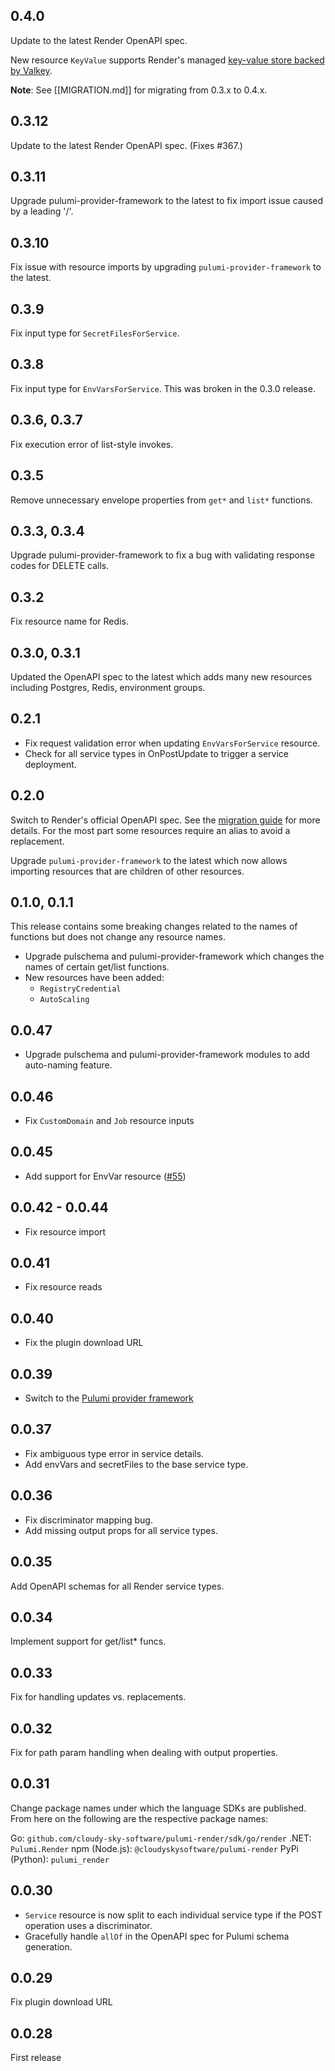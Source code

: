 ## 0.4.0

Update to the latest Render OpenAPI spec.

New resource `KeyValue` supports Render's
managed [key-value store backed by Valkey](https://render.com/docs/key-value).

**Note**: See [[MIGRATION.md]] for migrating from 0.3.x to 0.4.x.

## 0.3.12

Update to the latest Render OpenAPI spec. (Fixes #367.)

## 0.3.11

Upgrade pulumi-provider-framework to the latest to fix import issue caused by a leading '/'.

## 0.3.10

Fix issue with resource imports by upgrading `pulumi-provider-framework` to the latest.

## 0.3.9

Fix input type for `SecretFilesForService`.

## 0.3.8

Fix input type for `EnvVarsForService`. This was broken in the 0.3.0 release.

## 0.3.6, 0.3.7

Fix execution error of list-style invokes.

## 0.3.5

Remove unnecessary envelope properties from `get*` and `list*` functions.

## 0.3.3, 0.3.4

Upgrade pulumi-provider-framework to fix a bug with validating response codes for DELETE calls.

## 0.3.2

Fix resource name for Redis.

## 0.3.0, 0.3.1

Updated the OpenAPI spec to the latest which adds many new resources including
Postgres, Redis, environment groups.

## 0.2.1

- Fix request validation error when updating `EnvVarsForService` resource.
- Check for all service types in OnPostUpdate to trigger a service deployment.

## 0.2.0

Switch to Render's official OpenAPI spec. See the [migration guide](./MIGRATION.md) for more details.
For the most part some resources require an alias to avoid a replacement.

Upgrade `pulumi-provider-framework` to the latest which now allows
importing resources that are children of other resources.

## 0.1.0, 0.1.1

This release contains some breaking changes related to the names of functions but does not change any resource names.

- Upgrade pulschema and pulumi-provider-framework which changes the names of certain get/list functions.
- New resources have been added:
  - `RegistryCredential`
  - `AutoScaling`

## 0.0.47

- Upgrade pulschema and pulumi-provider-framework modules to add auto-naming feature.

## 0.0.46

- Fix `CustomDomain` and `Job` resource inputs

## 0.0.45

- Add support for EnvVar resource ([#55](cloudy-sky-software/pulumi-render#55))

## 0.0.42 - 0.0.44

- Fix resource import

## 0.0.41

- Fix resource reads

## 0.0.40

- Fix the plugin download URL

## 0.0.39

- Switch to the [Pulumi provider framework](https://github.com/cloudy-sky-software/pulumi-provider-framework)

## 0.0.37

- Fix ambiguous type error in service details.
- Add envVars and secretFiles to the base service type.

## 0.0.36

- Fix discriminator mapping bug.
- Add missing output props for all service types.

## 0.0.35

Add OpenAPI schemas for all Render service types.

## 0.0.34

Implement support for get/list\* funcs.

## 0.0.33

Fix for handling updates vs. replacements.

## 0.0.32

Fix for path param handling when dealing with output properties.

## 0.0.31

Change package names under which the language SDKs are published.
From here on the following are the respective package names:

Go: `github.com/cloudy-sky-software/pulumi-render/sdk/go/render`
.NET: `Pulumi.Render`
npm (Node.js): `@cloudyskysoftware/pulumi-render`
PyPi (Python): `pulumi_render`

## 0.0.30

- `Service` resource is now split to each individual service type if the POST operation
  uses a discriminator.
- Gracefully handle `allOf` in the OpenAPI spec for Pulumi schema generation.

## 0.0.29

Fix plugin download URL

## 0.0.28

First release
